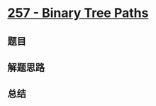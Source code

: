 # [257 - Binary Tree Paths](https://leetcode.com/problems/binary-tree-paths/)

## 题目


## 解题思路


## 总结


